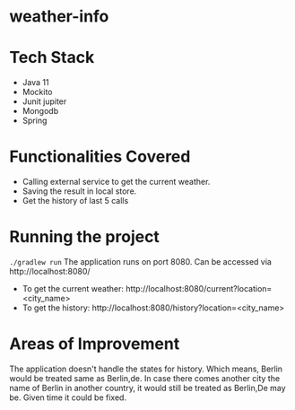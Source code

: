 # weather-info
# Tech Stack
* Java 11
* Mockito
* Junit jupiter
* Mongodb
* Spring

# Functionalities Covered
* Calling external service to get the current weather.
* Saving the result in local store.
* Get the history of last 5 calls

# Running the project
`./gradlew run`
The application runs on port 8080. Can be accessed via http://localhost:8080/

* To get the current weather: http://localhost:8080/current?location=<city_name>
* To get the history: http://localhost:8080/history?location=<city_name>

# Areas of Improvement
The application doesn't handle the states for history. Which means, Berlin would be treated same as Berlin,de. In case there comes another city the name of Berlin in another country, it would still be treated as Berlin,De may be. Given time it could be fixed.
